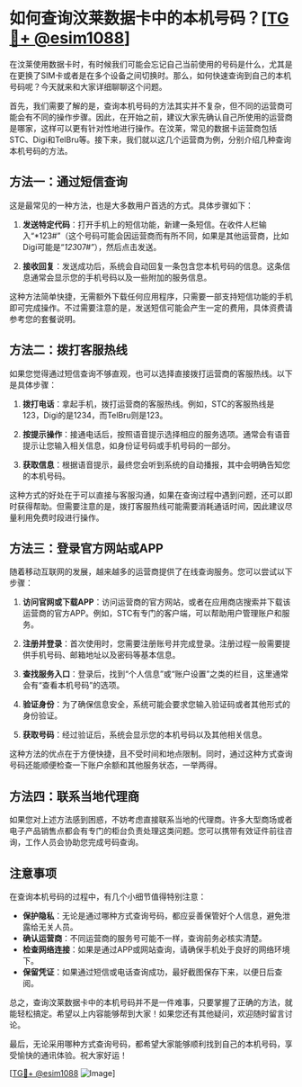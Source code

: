 # 如何查询汶莱数据卡中的本机号码？[[TG💪+ @esim1088](https://t.me/s/esim1088)]

在汶莱使用数据卡时，有时候我们可能会忘记自己当前使用的号码是什么，尤其是在更换了SIM卡或者是在多个设备之间切换时。那么，如何快速查询到自己的本机号码呢？今天就来和大家详细聊聊这个问题。

首先，我们需要了解的是，查询本机号码的方法其实并不复杂，但不同的运营商可能会有不同的操作步骤。因此，在开始之前，建议大家先确认自己所使用的运营商是哪家，这样可以更有针对性地进行操作。在汶莱，常见的数据卡运营商包括STC、Digi和TelBru等。接下来，我们就以这几个运营商为例，分别介绍几种查询本机号码的方法。

## 方法一：通过短信查询

这是最常见的一种方法，也是大多数用户首选的方式。具体步骤如下：

1. **发送特定代码**：打开手机上的短信功能，新建一条短信。在收件人栏输入“*123#”（这个号码可能会因运营商而有所不同，如果是其他运营商，比如Digi可能是“*123*07#”），然后点击发送。
   
2. **接收回复**：发送成功后，系统会自动回复一条包含您本机号码的信息。这条信息通常会显示您的手机号码以及一些附加的服务信息。

这种方法简单快捷，无需额外下载任何应用程序，只需要一部支持短信功能的手机即可完成操作。不过需要注意的是，发送短信可能会产生一定的费用，具体资费请参考您的套餐说明。

## 方法二：拨打客服热线

如果您觉得通过短信查询不够直观，也可以选择直接拨打运营商的客服热线。以下是具体步骤：

1. **拨打电话**：拿起手机，拨打运营商的客服热线。例如，STC的客服热线是123，Digi的是1234，而TelBru则是123。

2. **按提示操作**：接通电话后，按照语音提示选择相应的服务选项。通常会有语音提示让您输入相关信息，如身份证号码或手机号码的一部分。

3. **获取信息**：根据语音提示，最终您会听到系统的自动播报，其中会明确告知您的本机号码。

这种方式的好处在于可以直接与客服沟通，如果在查询过程中遇到问题，还可以即时获得帮助。但需要注意的是，拨打客服热线可能需要消耗通话时间，因此建议尽量利用免费时段进行操作。

## 方法三：登录官方网站或APP

随着移动互联网的发展，越来越多的运营商提供了在线查询服务。您可以尝试以下步骤：

1. **访问官网或下载APP**：访问运营商的官方网站，或者在应用商店搜索并下载该运营商的官方APP。例如，STC有专门的客户端，可以帮助用户管理账户和服务。

2. **注册并登录**：首次使用时，您需要注册账号并完成登录。注册过程一般需要提供手机号码、邮箱地址以及密码等基本信息。

3. **查找服务入口**：登录后，找到“个人信息”或“账户设置”之类的栏目，这里通常会有“查看本机号码”的选项。

4. **验证身份**：为了确保信息安全，系统可能会要求您输入验证码或者其他形式的身份验证。

5. **获取号码**：经过验证后，系统会显示您的本机号码以及其他相关信息。

这种方法的优点在于方便快捷，且不受时间和地点限制。同时，通过这种方式查询号码还能顺便检查一下账户余额和其他服务状态，一举两得。

## 方法四：联系当地代理商

如果您对上述方法感到困惑，不妨考虑直接联系当地的代理商。许多大型商场或者电子产品销售点都会有专门的柜台负责处理这类问题。您可以携带有效证件前往咨询，工作人员会协助您完成号码查询。

## 注意事项

在查询本机号码的过程中，有几个小细节值得特别注意：

- **保护隐私**：无论是通过哪种方式查询号码，都应妥善保管好个人信息，避免泄露给无关人员。
- **确认运营商**：不同运营商的服务号可能不一样，查询前务必核实清楚。
- **检查网络连接**：如果是通过APP或网站查询，请确保手机处于良好的网络环境下。
- **保留凭证**：如果通过短信或电话查询成功，最好截图保存下来，以便日后查阅。

总之，查询汶莱数据卡中的本机号码并不是一件难事，只要掌握了正确的方法，就能轻松搞定。希望以上内容能够帮到大家！如果您还有其他疑问，欢迎随时留言讨论。

最后，无论采用哪种方式查询号码，都希望大家能够顺利找到自己的本机号码，享受愉快的通讯体验。祝大家好运！

[[TG💪+ @esim1088](https://t.me/s/esim1088) ![Image](https://i.postimg.cc/4NQfJmqS/Snipaste-2025-05-13-00-14-12.png)]